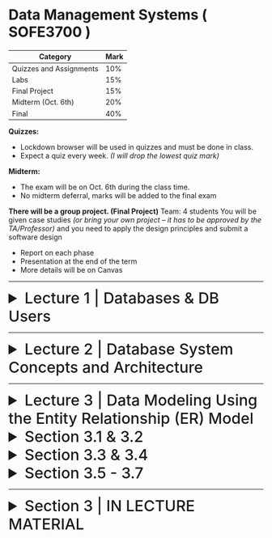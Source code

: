 # Data Management Systems ( SOFE3700 )

| Category                 | Mark   |
|--------------------------|--------|
| Quizzes and Assignments  | 10%    |
| Labs                     | 15%    |
| Final Project            | 15%    |
| Midterm (Oct. 6th)       | 20%    |
| Final                    | 40%    |


**Quizzes:**
- Lockdown browser will be used in quizzes and must be done in class.
- Expect a quiz every week. *(I will drop the lowest quiz mark)*

**Midterm:**
- The exam will be on Oct. 6th during the class time.
- No midterm deferral, marks will be added to the final exam

**There will be a group project. (Final Project)**
Team: 4 students
You will be given case studies *(or bring your own project – it
has to be approved by the TA/Professor)* and you need to
apply the design principles and submit a software design
- Report on each phase
- Presentation at the end of the term
- More details will be on Canvas

---

<details>
  <summary style="font-size: 30px; font-weight: 500; cursor: pointer;">Lecture 1 | Databases & DB Users</summary>
  
  **Intro:**

  With the boom of Social Media, New types of database systems, often referred to as **big data** storage systems, or **NO-SQL Database Systems** (Google, Amazon, Yahoo)

  Corrolated with **Cloud Storage** aswell.

  We will give an overview of these new types of database systems in Chapter 24.

  **Databases don't only store Text & Numbers!**
  - Multimedia Databases *(Image, Video, Volumetric Files, etc...)*

  - Geographic Information Systems (GISs)

  - Online Analytical Processing (OLAP) *Example a company that makes stock predictions based on Real-time Market Analytics*

  - **Real-time** and **active database technology** is used to control industrial and manufacturing processes.

---

#### Definition: Database management system (DBMS)

- Collection of programs that enables users to create and maintain a database. *(Easier DB Management)*
- DBMS is a general‐purpose software system that facilitates the processes of defining, constructing, manipulating, and sharing databases among various users and applications...
**Examples:**
• MySQL,
• PostgreSQL,
• Microsoft SQL Server,
• Oracle,
• Sybase,
• SAP HANA,
• IBM DB2.

**Main Functions of a DBMS:**

- Defining DBs | Specify data types, structures, constraints of the data to be sorted, titled "meta-data"

- Construction of DBs | Processing of actually storing data on some storage medium controlled by DBMS

- Manipulation of DB | **Retrieval:** query and update the database to reflect the miniworld, and generate reports, **Modification:** Insertions, deletions and updates to its content. The API Layer of a Web Application interfaces with DBMS.

- Sharing of Database to DB Users | Allow multiple users and programs to access the database simultaneously

- System & Security Protection | Preventing crashes & software malfunctions, whilst having Security Safeguards for malicious access.

- Maintain the database system | Allow the system to evolve as requirements change over time



## Application Activities Against a Database (TLDR: GPT is a better prof than the prof)

In a Database Management Systems (DBMS) course, it's crucial to understand the various application activities that interact with a database. These activities are fundamental to the functioning of database systems and play a vital role in data manipulation and retrieval. Below are two key application activities:

### Queries

Queries are a fundamental aspect of interacting with a database. They allow users or applications to access different parts of the data stored in a database and formulate a result for a specific request. Queries can range from simple requests for data retrieval to complex operations that involve multiple database tables. Here's why queries are essential:

- **Data Retrieval:** Queries enable users to fetch specific information from the database, making it possible to obtain the data they need for analysis, reporting, or other purposes.

- **Data Manipulation:** Queries can also be used to modify data in the database. For example, users can update existing records, insert new data, or delete unnecessary information.

- **Data Analysis:** Complex queries can perform calculations, aggregations, and transformations on data, allowing users to derive valuable insights and make informed decisions.

- **Interjoining Tables:** In many cases, queries involve joining multiple database tables to retrieve related information. This interjoining of tables enhances the response to the request by providing a more comprehensive dataset.

### Transactions

Transactions are critical for ensuring data consistency and integrity in a database. They represent a set of operations that are executed as a single unit of work. Transactions can include reading data, updating values, generating new data, and storing it in the database. Here's why transactions are essential:

- **Atomicity:** Transactions are atomic, meaning that they are treated as a single, indivisible unit. This ensures that all the operations within a transaction are either completed successfully or rolled back entirely in case of failure. Atomicity guarantees that the database remains in a consistent state.

- **Consistency:** Transactions help maintain data consistency by enforcing rules and constraints defined in the database schema. If a transaction violates any integrity constraints, it is rolled back, preventing the database from entering an inconsistent state.

- **Isolation:** Transactions run in isolation from each other. This means that the changes made by one transaction are not visible to other transactions until the first transaction is committed. Isolation prevents interference between concurrent transactions.

- **Durability:** Once a transaction is committed, its changes are permanently stored in the database, even in the event of a system failure. This ensures that data remains persistent and can be relied upon.

- It is an executing program or process that includes one or more database accesses (i.e. reading or updating records)

---

#### Example (UNIVERSITY DATABASE) :

![DB-1](./static/DB_1.png)

**Elaboration on "Meta-Data" in the context of DBs**

In the context of databases, **"Meta-Data"** refers to data that provides information about the structure, definition, and organization of the actual data within the database. This includes details about tables, columns, data types, constraints, indexes, and more. Metadata essentially defines how the data is structured and what kind of data it contains.

![DB-2](./static/DB_2.png)


DB Manipulation Example:

Query for All of Student 8's Enrolled Sections

```sql
SELECT Section_identifier FROM Grade_Report WHERE Student_number = 8;
```
I'll be trying to regularly annotate word related db problems into SQL cuz why not


More examples from the book:

![DB-3](./static/DB_3.png)

---

### The Database Approach TL:DR

Here's a concise point-by-point comparison of the traditional file processing approach versus the modern database approach:

**Traditional File Processing: (Legacy)**
- Each user defines and implements separate files for specific software applications. (Reading JSONS for ex.)
- Multiple users maintain their own files and programs for data management.
- Redundant data storage due to each user's separate files. *(5 Million users = 5 Million .dat files in a legacy application)*
- Customized programs for different functions like reporting and data entry.
- Results in wasted storage space and duplicate data maintenance. *(It's messy, it takes up alot of space, issues happen with files laying everywhere)*

**Database Approach:**
- Centralized repository for data.
- Data defined once and accessed by various users.
- Users access data through queries, transactions, and applications.
- Eliminates redundancy in data storage.
- Efficient and consistent data management.

- A multiuser DBMS must allow multiple users to access the database at
the same time
- 
- DBMS must have Concurrency control software to ensure that several users trying to update the same data do so in a controlled manner *Example assigning seats for airline reservation systems*

    - This type of application is called Online transaction processing (OLTP) application
- Ensure that concurrent transactions operate correctly and
efficiently
- This allows hundreds of concurrent transactions to execute per
second.

![DB-4](./static/DB_4.png)


---

### Actors on Scene

![DB-5](./static/DB_5.png)

**Actors on the Scene (Actual Database Users):**
- **Professional Users:** Responsible for database development, design, and application.
- **End Users:** Access and interact with the database for their specific needs.

**Workers Behind the Scene of DBMS (Back-end):**
- **DBMS System Designers:** Develop and implement DBMS modules and interfaces.
- **Tool Developers:** Create software tools for database modeling and performance enhancement.
- **Operators and Maintenance Personnel:** Manage the hardware and software infrastructure for the database system.

</details>

---

<details>
  <summary style="font-size: 30px; font-weight: 500; cursor: pointer;">Lecture 2 | Database System Concepts and Architecture</summary>

## 2.1 Data Models, Schemas, and Instances

**Data abstraction** generally refers to the suppression of
details of data organization and storage, and the highlighting of the essential features for an improved understanding of data. 

**A data model** is a collection of concepts that
can be used to describe the structure of a database—provides the necessary means to achieve this abstraction.

Most data models also include a set of **basic operations** for specifying retrievals and updates on the database.

1. Client module
- Run on a user workstation or personal computer.
- Handles user interaction and provides the user-friendly interfaces
such as forms- or menu-based GUIs (graphical user interfaces).
2. Server module,
- Handles data storage, access, search, ...


### Categories of Data Models

- **High-level** or Conceptual data models provide concepts that are close to the way many users perceive data.
  - **Conceptual data models** use concepts such as entities, attributes, and relationships.
  An entity represents a real-world object or concept, such as an employee or a project
  from the miniworld that is described in the database
  - Attribute represents some property of interest that furthert describes the entity. *(Name, age, height, sex)*
  - Relationship  among two or more entities represents an association among the entities, for example, a works-on relationship between a employee and a project.  
  - Chapter 3 presents the entity–relationship model—a popular high-level conceptual data model.

- **Low-level** or Physical data models provide concepts that describe the details of how data is stored on the computer storage media, typically magnetic disks.

- **Representational data models** hide many details of data storage on disk but can be implemented on a computer system directly. *(middle-ground)*

- **Implementation (representational) data models:** Provide concepts that fall between the above two, used by many
commercial DBMS implementations *(e.g. relational data models used in many commercial systems).* Such as the Object Data Model.

- **Self-Describing Data Models:** Combine the description of data with the data values. Examples include XML, key-value stores and some NOSQL systems.

#### Schemas, Instances, and Database State (more vocabulary)
**Database schema**
- Description of a database, database structure, data types, and
constraints
- Specified during database design and is not expected to change
frequently
- The DBMS stores the descriptions of the schema constructs and constraints—also called the meta-data
- **schema evolution** is when the schema updates, and the structure of the tables & DB changes *(example, added D.O.B construct for students)*

**Schema diagram**
- Illustrative display of selected aspects of a database schema *(DBeaver Database - UML View)*

**Schema construct**
- A component of the schema or an object within the schema, e.g., STUDENT, COURSE

![DB-6](./static/DB_6.png)

**NOTE**: A schema diagram displays only some aspects of a schema, such as the names of
record types and data items, and some types of constraints. Other aspects are not
specified in the schema diagram; for example, Figure 2.1 shows neither the data
type of each data item nor the relationships among the various files.


#### Distinction made in book: DB Schema (RED) vs. DB State (GREEN)

Schema is the actual Meta-data telling the DBMS how data is structured within Tables, the current data refers to actual entries

![DB-7](./static/DB_7.png)

*empty state* -> No data
*initial state* -> Data after large load-in or something of this nature
*current state* -> After users do numerous operations on it, the data is at a latest state

The DBMS is also partially responsive for ensure **Valid State**

### Three-Schema Architecture and Data Independence

The goal of the three-schema architecture, illustrated in Figure 2.2, is to separate
the user applications from the physical database. In this architecture, schemas can
be defined at the following three levels:

![DB-8](./static/DB_8.png)

**External Level** includes many External Schemas or User Views. an External Schema describes the part of the DB that the user is interested in, or a JOIN of tables for the user *(External Schema uses representational data model to make it's own schema views)*

**Conceptual Level** refers to the conceptual schema which describes the structure of the whole db, without touching on the physical storage itself. Usually, a **representational data model** is used to describe the conceptual schema when a database system is implemented.

**Internal Level** which refers to the lower-level, closer to the hardware. Describes physical storage structure of DB, describes complete details of data storage, with access `path`s for access to higher level components.

The **three-schema architecture** distinguishes between the user's external view, the database's conceptual design, and the internal storage level in a database system. Although many DBMSs don't strictly separate these levels, they often support this structure, with some even combining the physical and conceptual schemas. Crucially, the three schemas are mere data descriptions, with actual data stored only at the physical level, and transitions between these levels, known as mappings, can be resource-intensive.

---

## Data Independence

**DEFINITION**: The three-schema architecture can be used to further explain the concept of data independence, which can be defined as the capacity to change the schema at one level of a database system without having to change the schema at the next higher level. We got 2 types of data independence:

### **Logical Data Independence** : 
Allows for modifications to the conceptual schema without altering external schemas or application programs. For instance, when expanding or reducing the database, only the view definition and the mappings need adjustment. Even after significant changes, applications referencing the external schema should function as they did before, ensuring stability and flexibility.

Imagine you have a database for a bookstore.  *(GPT EXAMPLE)*

###### Conceptual Schema (Initial):
- **Books**: Title, Author, ISBN, Price, Genre

###### External Schema (User View):
- **User A**: Sees Title, Author, Price
- **User B**: Sees Title, Genre

Now, let's say the bookstore starts storing an additional piece of information: the `Publication Year` of each book.

###### Conceptual Schema (Updated):
- **Books**: Title, Author, ISBN, Price, Genre, Publication Year

Despite this change in the conceptual schema:

- **User A** will still see only the Title, Author, and Price.
- **User B** will still see only the Title and Genre.

The application or interface through which **User A** and **User B** interact with the database remains unchanged, even though the underlying conceptual schema has been modified. This demonstrates _**Logical Data Independence.**_
<br>
<br>

### **Physical Data Independence** 
Is the capacity to change the internal schema without having to change the conceptual schema. Hence, the external schemas need not be changed as well. Changes to the internal schema may be needed because some physical files were reorganized, *for example* by creating additional access structures—to improve the performance of retrieval or update.
 *(GPT EXAMPLE)*
###### Conceptual Schema:
- **Books**: Title, Author, ISBN, Price, Genre

###### Internal Schema (Initial Storage):
- Data is stored in sequential files.
- **Books** are accessed based on their ISBN numbers.

Given the growth of the bookstore, the management decides to enhance data retrieval speed. They introduce an indexing system based on `Genre` for faster searches.

###### Internal Schema (Updated Storage):
- Data still stored in sequential files.
- **Books** can now also be accessed quickly through a `Genre` index.

Despite this change in the internal storage mechanism:

- The conceptual schema remains as **Books**: Title, Author, ISBN, Price, Genre.
- Applications or interfaces querying books by genre *(e.g., "Find all Sci-Fi books")* might see performance improvements, but the query itself remains unchanged.

This example demonstrates how changes to the physical storage level (internal schema) don't impact the higher levels of the database system, showcasing physical data independence.

---

## Database Languages and Interfaces

The DBMS provides appropriate languages and interfaces for each category of users!

**Data Definition Language (DDL)** : Used by the database administrators and designers to define both conceptual and internal schemas.
- The DBMS has a DDL compiler to process DDL statements in order to identify descriptions of the schema constructs and to store the schema description in the DBMS catalog.
- In many DBMSs, the DDL is also used to define internal and external schemas *(user views)*.

In DBMSs where a clear separation is maintained between the conceptual and internal levels, the DDL is used to specify the conceptual schema only. Another language, the **storage definition language (SDL)**, is used to specify the internal schema.

**View Definition Language (VDL)**
- Specifies user views and their mappings to the conceptual schema
- In relational DBMSs, **SQL** is used in the role of DDL, VDL , and DML

**This makes zero fuckn sense, so let's break it down !!!**

---

#### 1. Data Definition Language (DDL)
DDL is used to define and manage the structure of the database.
##### Example:
Imagine you're creating a new bookstore database. You'd use DDL commands to set up the initial structure.

```sql
CREATE TABLE Books (
    BookID INT PRIMARY KEY,
    Title VARCHAR(255),
    Author VARCHAR(255),
    ISBN VARCHAR(13),
    Price DECIMAL(5,2),
    Genre VARCHAR(50)
);
```

#### 2. Storage Definition Language (SDL)
SDL focuses on how data is stored and organized at the physical level.
##### Example:
You might have requirements related to the performance of your bookstore database, like faster data retrieval based on genres. SDL would be used to define the storage and access methods, like specifying a particular type of indexing system or how data blocks are stored on disk. *(Here we're speeding our indexing up with a Binary Tree)*

```sql
DEFINE INDEX GenreIndex ON Books(Genre) USING BTREE;
```

#### 3. View Definition Language (VDL)
VDL is used to define views for particular users or user groups, focusing on the data they can access and the way they see it.
#### Example:
Suppose you want a view for customers that only shows them the **Title**, **Author**, and **Price** of the books, without any internal identifiers like **BookID** or **ISBN**. 

```sql
CREATE VIEW CustomerBookView AS
SELECT Title, Author, Price FROM Books;
```

In the above example, VDL is used to create a view named **CustomerBookView** which displays only selected columns from the Books table.

#### Data Manipulation Language (DML)

DML is responsible for data operations within a database, including:

- **Retrieving** data
- **Inserting** new entries
- **Deleting** existing entries
- **Modifying** data

##### Types of DML

1. **High-level (nonprocedural) DML**
   - Allows concise specification of complex operations.
   - Known as set-at-a-time or set-oriented, meaning it can handle multiple records simultaneously.
   - Example: **SQL**.

2. **Low-level (procedural) DML**
   - Needs to be part of a general programming language like **C++** or **Java**.
   - Operates record-at-a-time, meaning one record is processed at a given moment.
   - Example: **DL/I** commands such as `GET UNIQUE`, `GET NEXT`, etc.

---
### DBMS Interfaces

## Types of Database Interfaces

1. **Menu-based Interfaces for Web Clients/Browsing**
   - Present options through menus, eliminating the need for command memorization.
   - Commonly used: Pull-down menus.
   - Example: A website navigation bar.

2. **Apps for Mobile Devices**
   - Tailored interfaces for mobile users to access data.
   - Example: Banking apps allowing account checks and bill payments.

3. **Forms-based Interfaces**
   - Displays a form for users to input or retrieve data.
   - Designed for naive users for specific transactions.
   - Example: A login form with username and password fields.

4. **Graphical User Interfaces (GUIs)**
   - Show a schema in a diagrammatic form.
   - Users can query by manipulating the diagram.
   - Often use menus and forms.
   - Example: Database visualization tools or ER diagram software.

5. **Natural Language Interfaces**
   - Accepts requests in plain language (e.g., English).
   - Utilizes a dictionary for interpretation.
   - Example: "Find all employees who started after 2020."

6. **Keyword-based Database Search**
   - Similar to web search engines, but for databases.
   - Matches words with documents or records.
   - Example: Searching for a term within a database, like "Python" in a programming tutorial DB.

7. **Speech Input and Output**
   - Allows users to interact with databases using speech.
   - Limited vocabularies but growing in use.
   - Example: Voice assistants checking flight details or credit card balances.

Programmer interfaces:
![DB11](./static/DB_11.png)

---
### The Database System Environment

![DB10](./static/DB_10.png)

Components:
- **The database & DBMS catalog** are usually stored on disk. Access to the disk is controlled primarily by the operating system *(OS)*, which schedules disk read/write.
- **Buffer Management** module to schedule disk read/write, since management of buffer storage has a considerable effect on performance. Reducing disk read/write improves performance considerably.
- **Higher-level stored data manager** module of the DBMS controls access to DBMS information that is stored on disk, whether it is part of the database or the catalog.

_**TOP SECTION OF DIAGRAM**_
It shows interfaces for the DBA Staff, Casual Users, Interactive Users *(Make Queries, Formulate queries aswell)* , App. Programmers who create programs with C++/Java, and parametric users who do data entry work by supplying parameters to predefined transactions.

- DDL Compiler Processes Schema Definitions specified, and stores the **Meta-data** in the DBMS catalog.
- Catalog includes info such as: *Names, Size of Files, Data Types, Data Items, Storage Detail per file, mapping info for schemas, constraints*

# GPT's say on this:

### Key Actors & Components

- **Casual Users**
  - Interaction: Use interactive query interfaces.
  - Tools: Menu-based, form-based, and mobile interactions.

  - **Parametric Users**
  - Interaction: Execute canned transactions using parameters.
  - Example: Supplying parameters like account number for bank transactions.

  - **Application Programmers Users**
  - Languages: Java, C, C++, scripting languages like PHP and Python.
  - Process: Submit code to a precompiler to extract DML commands.

- **Query Compiler**
  - Purpose: Validate and compile queries into an internal form.
  - Operation: Checks syntax, file names, and data elements.

- **Query Optimizer**
  - Purpose: Enhances query performance by optimizing its operations.
  - Consults: System catalog for data statistics.

- **Precompiler**
  - Purpose: Extracts DML commands from host language programs.
  - Result: Object code for database access.

- **Runtime Database Processor**
  - Role: Executes privileged commands, queries, and canned transactions.
  - Interfaces: System catalog, stored data manager, and possibly OS for buffer management.

- **Stored Data Manager**
  - Role: Manages low-level I/O operations between disk and memory.
  
- **Concurrency Control & Backup/Recovery Systems**
  - Purpose: Ensure transaction management, safety, and consistency.

- **DBMS Client Software & Database Server**
  - Structure: Client-server model where the client accesses the DBMS on a separate device.
  - Variations: Clients may also access an intermediate application server.

##### Notes

- The provided architecture isn't specific to one DBMS but represents typical modules.
- The DBMS interfaces with the OS for disk accesses and may control main memory buffering.

---

## Database System Utilites
There are some functions that are provided through additional programs called utilities, it helps the DBMS do specific tasks, thanks to these utils!

#### Database Utilities

- **Loading Utility**
  - Purpose: Used to load existing data files, such as text files or sequential files, into the database. Automates the reformatting of data for storage in the database.
  - Example: Transferring data from one DBMS to another using conversion tools that generate loading programs based on source and target storage descriptions.
  - Some vendors offer conversion tools that generate the appropriate loading programs, given the existing source and target database storage descriptions *(internal schemas)*.

- **Backup Utility**
  - Purpose: Creates backup copies of the database, either as a full dump or using incremental backups to save only changes since the last backup.
  - Example: An incremental backup mechanism that only saves records modified after the last full backup, Incremental Backups conserve storage space. Dumps are quite large *(full-dumps)*

- **Database Storage Reorganization Utility**
  - Purpose: Reorganizes database files into different structures, possibly adding new access paths, to enhance performance.
  - Example: Altering the structure of a product database to add new indexes, optimizing search performance.

- **Performance Monitoring Utility**
  - Purpose: Monitors database usage, collecting statistics for the Database Administrator **(DBA)** to aid in performance-related decisions.
  - Example: Analyzing query performance over time to determine if additional indexes are required or if certain files need reorganization.

Other utilities may be available for sorting files, handling data compression, monitoring access by users, interfacing with the network, and performing other functions.

#### Tools, Application Environments, and Communications Facilities

- **CASE (Computer-Aided Software Engineering) Tools**
  - Purpose: Used during the design phase of database systems.
  - Examples: Rational Rose, TOAD

- **Data Dictionary (Data Repository) System**
  - Purpose: Beyond cataloging, stores design decisions, usage standards, application program descriptions, and user data.
  
- **Application Development Environments**
  - Purpose: Facilitates the construction of database applications, including:
    - Database design
    - GUI development
    - Query and update operations
    - Application program development
  - Examples: PowerBuilder *(Sybase)*, JBuilder *(Borland)*, JDeveloper

- **Communications Software**
  - Purpose: Allows users to connect to databases remotely.

---

## Centralized and Client/Server Architectures for DBMSs

### Centralized DBMSs Architecture

Figure 2.4 illustrates the physical components in a centralized architecture. Gradually, DBMS systems started to exploit the available processing power at the user side, which led to client/server DBMS architectures. *(Better for the DB host, and needed nowadays)*

![DB12](./static/DB_12.png)

Old Computer Systems at Work used to be a bunch of Display Terminals, connected to a central computer, which housed the DBMS itself.
Now everyone uses PC or Mobile Device, so it's different, however the figure shows the O.G style of Display Monitors connecting to the 1 DBMS!

### Basic Client/Server Archs.
The client/server architecture was developed to deal with computing environments in which a large number of PCs, workstations, file servers,
printers, database servers, Web servers, e-mail servers, and other software and equipment are connected via a network.

![DB13](./static/DB_13.png)
![DB14](./static/DB_14.png)

- Has **specialized servers** with specific use-cases / functionalities. for example, here we've got
  - File server: Maintains the files of the client machines.
  - Printer server: Connected to various printers; all print requests by the clients are forwarded to this machine
  - DBMS server
  - Web servers or e-mail servers

- The **client machine**(s) provide the user with the appropriate interfaces to utilize these servers, as well as with local processing power to run local applications. **(Rest API Layer, LAN Network, WiFi Network, etc..)** comms.

### Two-Tier Client/Server Architectures for DBMSs

In the realm of Relational Database Management Systems (RDBMSs), the two-tier architecture represents a clear division between the **client** and the **server**.

#### Key Components:

- **Client Side**:
  - Contains: User interface programs and application programs.
  - Role: Connects to the DBMS server when database access is required.

- **Server Side**:
  - Often termed as: Query server, transaction server, or SQL server.
  - Contains: The functionality related to SQL processing.
  
#### Standard Protocols:

- **Open Database Connectivity (ODBC)**:
  - Role: Serves as an Application Programming Interface (API) for client-side programs to interact with the DBMS.
  - Universality: Works across systems provided both client and server have the necessary software.

- **Java Database Connectivity (JDBC)**:
  - Purpose: Similar to ODBC but designed for the Java programming language.
  - Role: Enables Java client programs to access DBMSs using a standardized interface.

#### Overview:

In this architecture, the client communicates directly with the server. When a client needs data, it establishes a connection to the DBMS on the server side, sends query or transaction requests, processes the received data, and then displays results as necessary. The server, meanwhile, focuses on querying and transactions, keeping the heavy-duty data processing away from the client. 

### N-Tier Architecture

While the two-tier architecture divides the system into client and server, n-tier architectures (like three-tier) involve additional layers, offering more flexibility and scalability.

#### Example: Three-Tier Architecture

1. **Presentation Tier**: User interface (like a web page).
2. **Application Tier**: Logic, processing, or API layer (like a backend API server).
3. **Data Tier**: Database servers, where data is stored and retrieved.

In a three-tier setup, the application tier acts as a mediator, processing client requests before accessing the data tier. It separates the business logic from user interface concerns, leading to more maintainable and scalable systems.

#### Broader Context:

The concept of "n-tier" signifies multiple layers or tiers in the system architecture. Each additional tier allows for further separation of concerns, potentially making systems more modular, scalable, and maintainable. However, each added layer might introduce additional complexity.

![DB15](./static/DB_14.png)

##### Three-Tier Architecture

- **Intermediate Layer**: Often termed as the *application server* or *Web server*, depending on the context.
  
  - **Roles**:
    - Runs application programs.
    - Stores business rules (like procedures or constraints) for data access.
    - Enhances database security by verifying client credentials.
    - Processes client requests and relays database commands/queries to the database server.
    - Transfers (partially) processed data from the database server to the client.

- **Clients**: Include user interfaces and Web browsers.

- **Three Tiers**:
  1. **User Interface**: Interacts with end-users. *(React)*
  2. **Application Rules**: Houses intermediate rules, constraints, and business logic. *(API / SQL Assertions)*
  3. **Data Access**: Manages the retrieval and storage of data. *(JDBC, or DB Connection Library)*

- **Web Integration**: The middle layer can double as a Web server, fetching query results and converting them into dynamic Web pages for client-side Web browsers. The client is typically a PC or a mobile device.

#### N-Tier Architecture

- **Overview**: Splits the system layers further than the three-tier model, resulting in n-tiers where n can be four, five, or more layers.
  
  - **Fine-grained Layers**: Typically, the business logic layer gets subdivided into multiple layers.
  
  - _**Advantages**_:
    - Distributes both programming and data across the network.
    - Each tier can operate on a suitable processor or OS platform.
    - **Offers independence & modularity**: Layers can be managed and scaled separately.

---

## Classification of Database Management Systems (DBMSs)

### 1. Based on Data Model:

- **Relational Data Model**: Widely used in many current commercial DBMSs, known as SQL systems.
- **Object Data Model**: Exists in commercial systems but isn't widespread.
- **NOSQL Systems** (Big Data Systems): Includes various models like:
  - Document-based
  - Graph-based
  - Column-based
  - Key-value data models
- **Legacy Data Models**: Hierarchical and network models.
- **Object-Relational DBMSs**: Combination of object and relational DBMSs.
- **XML-Based DBMSs**: Based on the tree-structured XML model.

### 2. Number of Users:

- **Single-User Systems**: Supports one user at a time, mainly for PCs.
- **Multiuser Systems**: Supports multiple concurrent users.

### 3. Distribution of Database:

- **Centralized DBMS**: Data stored at a single site.
- **Distributed DBMS (DDBMS)**: Database and DBMS software spread over multiple sites linked by a network. Big data systems may have data replicated across hundreds of sites.

---

## Deep Dive: Object-Relational DBMSs

Object-Relational Database Management Systems (ORDBMSs) are a hybrid that aims to combine the best features of both relational and object-oriented databases. They enable users to develop database applications with a more sophisticated data structure compared to relational databases, while still benefiting from relational database features.

### Key Features:

1. **Complex Data Types**: ORDBMSs support complex data and varied data structures like arrays and multimedia formats.
2. **Inheritance**: Just like in object-oriented databases, objects in ORDBMS can inherit properties and methods from other objects.
3. **Object Identity**: Each object in the database has a unique identifier, irrespective of its value.
4. **Encapsulation**: Bundling of data with the methods that operate on that data.
5. **Extended SQL**: ORDBMSs offer extensions to standard SQL to handle object-oriented features.
6. **Relational Capabilities**: Despite the added object features, ORDBMSs still maintain the relational view and capabilities of databases, including ACID properties and SQL querying.

### Advantages:

- **Flexibility**: Easily model real-world entities.
- **Reusable Components**: Code reusability through inheritance.
- **Efficiency**: Handles complex data types more efficiently than RDBMS.

### Disadvantages:

- **Complexity**: Introducing Object Oriented features may increase complexity.
- **Performance**: Due to added features, there might be a performance overhead compared to traditional RDBMSs.

ORDBMSs are suitable for applications where there's a need for complex data modeling, like CAD applications, telecommunication systems, and molecular biology databases.

---

# Slide Questions... TODO !
</details>

---

<details>
  <summary style="font-size: 30px; font-weight: 500; cursor: pointer;">Lecture 3 | Data Modeling Using the Entity Relationship (ER) Model</summary>

#### What is a Database Application? 

Generally, the term **database application** refers to a particular database and the associated  programs  that  implement  the  database  queries  and  updates.  For  example,  a *BANK  database*  application  that  keeps  track  of  customer  accounts  would  include programs  that  implement  database  updates  corresponding  to  customer  deposits and withdrawals.
  
---

**Section 3.1** discusses the role of high-level conceptual data models in database design.
**Section 3.2** Introduce the requirements for a sample database application in to illustrate the use of concepts from the ER model. This **sample database is used throughout the text. 
**Section 3.3** we present the concepts of entities and attributes, and we gradually introduce the diagrammatic technique for displaying an ER **schema. 
**Section 3.4** we introduce the concepts of binary relationships and their roles and structural constraints. 
**Section 3.5** introduces weak entity types. 
**Section 3.6** shows how a schema design is refined to include relationships. 
**Section 3.7** reviews the notation for ER diagrams, summarizes the issues and common pitfalls that occur in schema design, and discusses
how to choose the names for database schema constructs such as entity types and
relationship types. 

---

## Total Vs. Partial Participation

### Total Participation:

In the context of ER diagrams and database design, total participation means that every entity in an entity set must participate in at least one relationship in the given relationship set.

**Example:**
Consider two entity sets: `STUDENT` and `CLASS`. Let's say every student must enroll in at least one class. So, there is a total participation of `STUDENT` in the relationship `ENROLLS_IN` with `CLASS`. If there is any student who hasn't enrolled in any class, it would violate the total participation constraint!

### Partial Participation:
In contrast, partial participation means that while some entities in an entity set participate in the relationship set, it's not mandatory for all of them.

**Example:**
Now, consider the entities `EMPLOYEE` and `PROJECT`. While some employees might be assigned to projects, others might not be assigned yet *(maybe they are new hires or between projects)*. In this case, `EMPLOYEE` has a partial participation in the relationship `ASSIGNED_TO` with PROJECT.

**In visual ER diagrams:**

=== Total Participation ===: Double Line connecting the entity to the relationship.
--- Partial participation ---: Represented by a single line.

---
![DB20](./static/DB_35.png)

**MANAGES:** It's a specific relationship type that associates an `EMPLOYEE` with a `DEPARTMENT` indicating that the employee manages that department. Not every employee manages a department, but every department must have a manager. That's why `DEPARTMENT`'s participation to `MANAGES` is Total, whereas the link between `EMPLOYEE` and `MANAGES` is partial... 

</details>

<details>
  <summary style="font-size: 30px; font-weight: 500; cursor: pointer;">Section 3.1 & 3.2
  </summary>

**Using High-Level Conceptual Data Models for Database Design**

![DB20](./static/DB_20.png)

**Note** We start off quite high level, "DBMS Independent" and once Implementation an storage comes into play, that's where it gets "DBMS Specific"

**DBMS Independent**

**Step 1.)** Gather Functional Requirements from Stakeholders and End Users
**Step 2.)** Analysis, and the Database Designers will then kind of know the Data Requirements, and be able to model a high-level transaction spec.
**Step 3.)** Once the requirements have been collected and analyzed, the next step is to create a **conceptual schema** for the database, using a high-level conceptual data model. AKA "Conceptual Design"

- Easier to understand and can be used to communicate with nontechnical users. 
- The high-level conceptual schema can also be used as a reference to ensure that all users’ data requirements are met and that the requirements do not conflict.
- Enables DB designers to concentrate on specifing properties of the data without concerns of Actual Storage or implementation.

**DBMS Specific**

**Step 4.)**  "last" step is the physical design phase, during which the internal storage structures, file organizations, indexes, access paths, and physical design parameters for the database files are specified.
**Step 5.)** In parallel to step 4: Activities & application programs are designed and implemented as database transactions corresponding to the high-level transaction specifications.

---

The **COMPANY** database keeps track of a company’s employees, departments, and
projects. Suppose that after the requirements collection and analysis phase, the
database designers provide the following description of the *miniworld*—the part of
the company that will be represented in the database.

![DB21](./static/DB_21.png)


## Loose / High-Level Mapping of our Database (High Level Phase)

- **Departments:**
  - Unique name, number, and manager with start date.
  - Multiple locations.

- **Projects:**
  - Unique name and number, with a single location.
  - Controlled by a department.

- **Employees:**
  - Name, Social Security number, address, salary, gender, and birth date.
  - Belong to one department.
  - Work on multiple projects and have tracked hours.
  - Track hours per week on each project.
  - Have a direct supervisor (another employee).

- **"Dependents":**
  - Name, gender, birth date, and relationship to the employee.
  - Tracked for insurance purposes.


In the Entity-Relationship (ER) model, we focus on entities, which represent real-world things or concepts. An entity can be a physical object like a person or a car, or it can be a conceptual object like a company or a job. 

Each entity has attributes, which are specific properties describing it. For instance, an EMPLOYEE entity might have attributes like name, age, address, salary, and job. These attribute values constitute a significant part of the database's stored data.
---

## Entity Types, Entity Sets, Attributes, and Keys

ER Model describes data as:
- Entities
- Relationships
- Attributes

![DB33](./static/DB_33.png)

### Composite VS. Simple (Atomic) Attributes
  - Composite attributes can be divided into subparts with independent meanings, forming a hierarchy if necessary.
  - **Composite Example:** The Address attribute of an EMPLOYEE entity can be subdivided into Street_address, City, State, and Zip (e.g., '2311 Kirby', 'Houston', 'Texas', '77001').
  - Simple (atomic) attributes cannot be further divided. EX: `1234 Street St. L5F R1Z, Manitoba, CANADA`
  - Use composite attributes when users refer to the attribute as a unit but may also reference its components.
  - If the attribute is always referenced as a whole, it can be designated as a simple attribute.

![DB34](./static/DB_34.png)

### Single-Valued vs Multivalued Attributes
  - **Single-Valued Attributes:** Have only one value for a particular entity.
    - **Example:** Age of a person.
  - **Multivalued Attributes:** Can have multiple values for a particular entity.
    - **Example:** Colors attribute for a Car or College_degrees for a Person.
    - Multivalued attributes can have lower and upper bounds to restrict the number of values. *(MIN: 2, MAX: 1000 posts on IG)*
    - **Bounds Example:** A car's Colors attribute may be limited to one or two values.

### Stored vs Derived Attributes
  - **Stored Attributes:** The actual data that is stored in the database.
    - **Example:** Birth_date of a person.
  - **Derived Attributes:** Can be computed from other attributes. These are not stored but derived as needed.
    - **Example:** Age of a person can be derived from the current date and the Birth_date.
    - Some derived values can be obtained from related entities.
    - **Derived Example:** Number_of_employees of a DEPARTMENT can be derived by counting the employees working for that department.

### NULL Values
  - Represent missing or not applicable data in the database.
  - **Not Applicable:** Attribute doesn't apply to the entity.
    - **Example:** Apartment_number for single-family homes.
  - **Unknown:** The actual value of the attribute is not known.
    - **Example:** Home_phone of a person when the phone number is unknown.
    - There are two categories for unknown NULLs:
      1. Known to exist but missing: The value is known to exist but is not available.
         - **Example:** The Height attribute of a person is NULL.
      2. Existence is uncertain: It's unknown whether there's an actual value or not.
         - **Example:** The Home_phone attribute of a person is NULL and it's unclear if they have one or not.
</details>

<details>
  <summary style="font-size: 30px; font-weight: 500; cursor: pointer;">Section 3.3 & 3.4
  </summary>

  ![DB21](./static/DB_21.png)
  
  > [!NOTE]  
  > Displays the COMPANY ER database schema as an ER diagram

### Relationship Types, Relationship Sets, Roles, and Structural Constraints
- Can be defined as a subset of the Cartesian product of the entity Sets `E1 x E2 x ... x En` (cool xD)

![DB22](./static/DB_22.png)

In ER diagrams, relationship types are displayed as diamond-shaped boxes, which
are connected by straight lines to the rectangular boxes representing the participat-
ing entity types.

### Relationship Degree, Role Names, and Recursive Relationships

> [!NOTE]  
> Degree of a Relationship Type

**Degree:** Refers to the number of participating entity types in a relationship type.
**Binary:** A relationship of degree two.
**Ternary:** A relationship of degree three.

The `WORKS_FOR` relationship is a binary relationship because it involves two entity types.

Another example, the `SUPPLY` relationship, is ternary. In this case:
- A relationship instance associates three entities: a supplier (s), a part (p), and a project (j).
- This association is established whenever supplier `s` provides part `p` to project `j`.

Most common is Binary Relationships

![DB22](./static/DB_23.png)

## Recursive Relationships and Roles

**Role Names:** Describe the specific role an entity type plays within a relationship.

For instance, within the `WORKS_FOR` relationship:
**EMPLOYEE** might have a role such as "worker."
**DEPARTMENT** might have a role like "employer."

![DB22](./static/DB_24.png)

Consider the `SUPERVISION` relationship. Here, one `EMPLOYEE` might be another `EMPLOYEE's` supervisor. In this case:
- The same `EMPLOYEE` entity type is involved twice in the relationship.
  - Once as a "supervisor" (or boss).
  - Once as a "supervisee" (or subordinate).

Visualize it:
- `e1` is the boss of `e2` and `e3`.
- `e4` is the boss of `e6` and `e7`.
- `e5` supervises `e1` and `e4`.

In this model, lines labeled ‘1’ represent the supervisor role, and those labeled ‘2’ depict the supervisee role. Therefore, every instance of this relationship has two connections:
  - One indicating the supervisor (‘1’).
  - The other indicating the supervisee (‘2’).


### Constraints on Binary Relationship Types

Relationship types often come with constraints. These constraints determine which combinations of entities can participate in a relationship set. They are derived from the real-world scenario that the relationship represents.

For instance:
- Imagine a company scenario (as shown in Figure 3.9) where every employee is required to work for exactly one department. This rule or constraint would be captured in the database schema.

There are mainly two types of constraints for binary relationships:
1. **Cardinality Ratio**: Specifies the number of relationship instances an entity can participate in.
2. **Participation**: Determines if the participation of an entity in a relationship is mandatory or optional.

### Cardinality Ratios for Binary Relationships

The **cardinality ratio** in binary relationships indicates how many instances of an entity can be involved in the relationship.

**Key Points**:

1. **Definition**:
   - For the **WORKS_FOR** relationship between `DEPARTMENT` and `EMPLOYEE`, the cardinality ratio is **1:N**. This denotes:
     - A single department can employ numerous employees (N indicates no upper limit).
     - However, an employee can work for only one department at a time.

2. **Possible Ratios**:
   - Binary relationships can have these cardinality ratios: **1:1, 1:N, N:1, and M:N**.

3. **Examples**:
   - **1:1**: The **MANAGES** relationship. Here, an employee can manage only one department, and vice versa. It ensures exclusivity on both ends.
     - *Real-world Scenario*: Think of a school system where each class can have only one head teacher and each head teacher can be responsible for just one class.
   
   - **M:N**: The **WORKS_ON** relationship. It's more flexible, where an employee might be involved in multiple projects, and a project can also have numerous employees working on it.
     - *Real-world Scenario*: In a software development company, developers (employees) often work on multiple projects (like frontend, backend, or mobile development). Conversely, a single project may require multiple developers.

4. **ER Diagrams**: 
   - Cardinality ratios in ER (Entity-Relationship) diagrams are often indicated using 1, M, and N. For example, in Figure 3.2.
   - Advanced notations might even specify exact numbers, like having a max of 4 or 5 participants.

Remember, the cardinality ratio helps to establish and clarify the rules or constraints in the relationship between two entities, ensuring the database structure adheres to real-world scenarios.

---

### Participation Constraints and Existence Dependencies

- **Participation Constraint**: Dictates if the existence of an entity is tied to its relationship with another entity.
  - Specifies the minimum relationships an entity can have.
  - Types:
    1. **Total Participation (or Existence Dependency)**: Every entity must participate in the relationship.
       - **Example**: Every employee must work for a department.
    2. **Partial Participation**: Only some entities need to participate.
       - **Example**: Not all employees manage a department.
  - **ER Diagram Representation**:
    - Total participation: Double line.
    - Partial participation: Single line.

### **Attributes of Relationship Types**

- Just as entities can have attributes, so can relationships.
  - **Example**: The `Hours` an employee works on a project, or the `Start_date` when a manager began overseeing a department.
  
- **Migration of Attributes in 1:1 or 1:N Relationships**: 
  - Attributes can sometimes be moved (or "migrated") to one of the entities in the relationship.
    - **Example**: `Start_date` in `MANAGES` could belong to either `EMPLOYEE` or `DEPARTMENT`.
  
- **Placement of Attributes in M:N Relationships**:
  - For many-to-many relationships, some attributes are influenced by the combination of participating entities.
  - These attributes must remain with the relationship.
    - **Example**: The `Hours` an employee works on a project is determined by the pairing of that employee with a specific project.

In database design, understanding these concepts ensures that the structure closely mimics real-world scenarios and constraints.
---

## 3.3.2 Entity Types, Entity Sets, Keys, and Value Sets
**Entity Type:** Defines a collection of entities with the same attributes.
**Entity Set:** Collection of all entities of a particular entity type in the database at any point in time.

**Entity Type Name:**
- COMPANY: Attributes - Name, Headquarters, President
- EMPLOYEE: Attributes - Name, Age, Salary

**Entity Set (Extension):**
- COMPANY:
    - Sunco Oil, Houston, John Smith
    - Fast Computer, Dallas, Bob King
- EMPLOYEE:
    - John Smith, 55, 80k
    - Fred Brown, 40, 30K
    - Judy Clark, 25, 20K

### Key Attributes of an Entity Type
**Key Attribute:** An attribute whose values are distinct for each entity. It's used to identify each entity uniquely.
Composite attributes can also serve as a key if the combination of their values is unique for each entity.

**EX:**
In the COMPANY entity type, the `Name` attribute is a key because no two companies can have the same name. Similarly, for a PERSON entity type, `SSN` (Social Security number) might be the typical key attribute.

### Value Sets (Domains) of Attributes
Every simple attribute has a value set which specifies the set of values that can be assigned to that attribute.

**EX:**
In the EMPLOYEE entity type:
- `Age` attribute might have a value set ranging from 16 to 70 (integers).
- `Name` attribute might allow strings of alphabetic characters.

---

## Initial Conceptual Design of the COMPANY Database
We can Identify 4 Entity Types from our requirements

1. An entity type `DEPARTMENT` with attributes Name, Number, Locations,
Manager, and Manager_start_date. Locations is the only multivalued attribute.
We can specify that both Name and Number are *(separate)* key attributes
because each was specified to be unique.

2. An entity type `PROJECT` with attributes Name, Number, Location, and
Controlling_department. Both Name and Number are *(separate)* key attributes.

3. An entity type `EMPLOYEE` with attributes Name, Ssn, Sex, Address, Salary,
Birth_date, Department, and Supervisor. Both Name and Address may be
composite attributes; however, this was not specified in the requirements.
We must go back to the users to see if any of them will refer to the individual
components of Name—First_name, Middle_initial, Last_name—or of Address. 
- In our example, Name is modeled as a composite attribute, whereas Address is
not, presumably after consultation with the users.

4. An entity type `DEPENDENT` with attributes Employee, Dependent_name, Sex,
Birth_date, and Relationship (to the employee)
</details>

<details>
  <summary style="font-size: 30px; font-weight: 500; cursor: pointer;">Section 3.5 - 3.7
  </summary>

## Weak Entity Types:

Entity types that do not have key attributes of their own are called **weak entity types**. In contrast, regular entity types that do have a key attribute—which include all the examples discussed so far—are called **strong entity types**.

- Relationship that relates a weak Entity Type to it's owner is named **Identifying Relationship**

- A weak entity type always has a total participation constraint *(existence dependency)* with respect to its identifying relationship because a weak entity cannot be identified without an owner entity. 

- An owner entity can itself be a weak entity.
- A weak entity can have more than one identifying entity type.

**EXAMPLE** A `Driver_License` Entity can't exist, unless it's got a related `Person` Entity. Here `Driver_License` isn't a weak entity however, since a field like `License_Number` is a key, thus can be uniquely identified.

- **Weak Entity Type**
  - Represents entities that **do not have a key attribute** of their own and cannot be uniquely identified by their attributes alone.
  - Relies on a related strong entity for its unique identification.
  
- **Example: DEPENDENT and EMPLOYEE**
  - `DEPENDENT` is a weak entity related to `EMPLOYEE` via a 1:N relationship.
  - Attributes of `DEPENDENT`: 
    - `Name`
    - `Birth_date`
    - `Sex`
    - `Relationship` to the `EMPLOYEE`.
  - While two dependents might have the same attributes, they are identified uniquely when associated with a specific `EMPLOYEE`.

- **Partial Key**
  - An attribute that can **uniquely identify** weak entities that are related to the same owner entity.
  - In the example, if no two dependents of the same employee have the same name, `Name` becomes the partial key.
  - In some cases, a combination of all attributes of the weak entity might serve as the partial key. *(SOMETIMES)*

- **ER Diagram Representation**

![WE](./static/DB_30.png)
  - Weak entities and their identifying relationships are shown with **double lines**.
  - The partial key attribute is underlined with a **dashed or dotted line**.

<br></br>

- **Weak Entity vs. Complex Attributes**
  - Weak entities can sometimes be represented as **complex attributes**.
  - In the given example, an alternative representation could be a multivalued attribute `Dependents` for `EMPLOYEE` with attributes: `Name`, `Birth_date`, `Sex`, and `Relationship`.
  - The decision of which representation to use lies with the **database designer**.
  - A good rule: If the weak entity participates in other relationships apart from its identifying relationship, use the weak entity representation.

---

## 3.7 ER Diagrams; Conventions, Design & Issues

UML Diagram Standard:

![UMLD](./static/DB_31.png)

In ER diagrams the emphasis is on representing the schemas rather than the instances. This is more useful in database design because a database schema changes rarely, whereas the contents of the entity sets may change frequently. In addition, the schema is obviously easier to display, because it is much smaller.

#### 3.7.2 Proper Naming of Schema Constructs

- **Naming Significance**
  - Names for schema constructs *(entity types, attributes, relationship types, roles)* should be meaningful and convey their intended purposes.
  
- **Naming Convention Examples**
  - **Entity Types**: Singular names, represented in uppercase (e.g., `EMPLOYEE`).
  - **Relationship Types**: Uppercase letters.
  - **Attributes**: Initial letter capitalized (e.g., `BirthDate`).
  - **Roles**: Lowercase letters.

- **Naming Based on Descriptions**
  - Nouns in narratives often lead to entity type names.
  - Verbs suggest relationship type names.
  - Additional nouns (that describe the main nouns) often indicate attribute names.

- **Readability of ER Diagrams**
  - Aim to make ER diagrams readable from left to right and top to bottom.
  - **Example**: 
    - Initially, the relationship was named `DEPENDENTS_OF`, reading from `DEPENDENT` (bottom) to `EMPLOYEE` (top).
    - For top to bottom readability, it could be renamed `HAS_DEPENDENTS`, meaning an `EMPLOYEE` (top) `HAS_DEPENDENTS` (relationship) of type `DEPENDENT` (bottom).

#### 3.7.3 Design Choices for ER Conceptual Design

- **Conceptual Design Ambiguities**
  - Challenges may arise when deciding if a concept should be modeled as an entity type, attribute, or relationship type.

- **Iterative Refinement Process**
  - Begin with an initial design, then iteratively refine until the best design is achieved.

- **Refinements in Conceptual Design**
  - **Example**: 
    - A concept might first appear as an attribute but then get refined into a relationship if found to reference another entity type.
    - Two attributes, which are inverses of one another, can evolve into a binary relationship.

---

## "OPTIONAL READ" | 3.7.4 Alternative Notations for ER Diagrams

![DB32](./static/DB_32.png)

- **Variety of ER Diagram Notations**
  - Multiple diagrammatic notations exist for representing ER diagrams.
  - **Popular Notations**: Detailed in Appendix A.
  - **UML Notation**: Introduced in Section 3.8 as a standard for conceptual object modeling.

- **Alternative ER Notation: (min, max) Notation**
  - An alternative to the traditional cardinality ratio **( 1:1, 1:N, M:N )** and participation constraints (single/double-line).
  - **How it Works**:
    - For an entity type `E` participating in a relationship type `R`, associate a pair of integers `(min, max)`.
    - Constraints: \(0 \leq \text{min} \leq \text{max}\) and \(\text{max} \geq 1\).
    - The numbers represent how many relationship instances an entity `e` in `E` must participate in `R` at any time.
  - **Interpretation**:
    - `min = 0`: Partial participation of the entity.
    - `min > 0`: Total participation of the entity.

![DB36](./static/DB_36.png)

</details>

---

<details>
  <summary style="font-size: 30px; font-weight: 500; cursor: pointer;"> Section 3 | IN LECTURE MATERIAL
  </summary>

</details>
